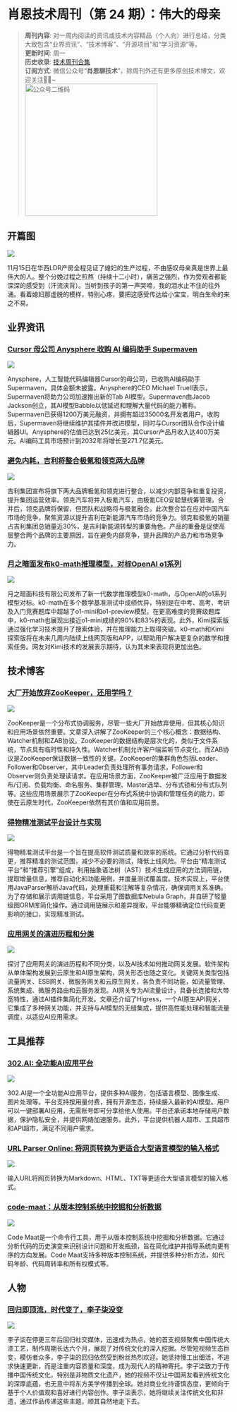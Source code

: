 # 肖恩技术周刊（第 24 期）：伟大的母亲
> **周刊内容**: 对一周内阅读的资讯或技术内容精品（个人向）进行总结，分类大致包含“业界资讯”、“技术博客”、“开源项目”和“学习资源”等。<br>
> **更新时间**: 周一<br>
> **历史收录**: [技术周刊合集](https://mp.weixin.qq.com/mp/appmsgalbum?__biz=MzkwODY0ODQzOQ==&action=getalbum&album_id=3492416248238096386#wechat_redirect) <br>
> **订阅方式**: 微信公众号“**肖恩聊技术**”，除周刊外还有更多原创技术博文，欢迎关注👏🏻~<br>
> <img src="https://cdn.jsdelivr.net/gh/Xiaoxie1994/images/images/20241103221454.png" alt="公众号二维码" width="300">

## 开篇图
![](https://cdn.jsdelivr.net/gh/Xiaoxie1994/images/images/20241117233731.png)

11月15日在华西LDR产房全程见证了媳妇的生产过程，不由感叹母亲真是世界上最伟大的人。整个分娩过程之煎熬（持续十二小时），痛苦之强烈，作为旁观者都能深深的感受到（汗流浃背）。当听到孩子的第一声哭啼，我的泪水止不住的往外涌。看着媳妇那虚脱的模样，特别心疼，要把这感受传达给小宝宝，明白生命的来之不易。

## 业界资讯

### [Cursor 母公司 Anysphere 收购 AI 编码助手 Supermaven](https://www.oschina.net/news/320498/anysphere-acquires-supermaven)

![](https://cdn.jsdelivr.net/gh/Xiaoxie1994/images/images/20241117222204.png)

Anysphere，人工智能代码编辑器Cursor的母公司，已收购AI编码助手Supermaven，具体金额未披露。Anysphere的CEO Michael Truell表示，Supermaven将助力公司加速推出新的Tab AI模型。Supermaven由Jacob Jackson创立，其AI模型Babble以低延迟和理解大量代码的能力著称。Supermaven已获得1200万美元融资，并拥有超过35000名开发者用户。收购后，Supermaven将继续维护其插件并改进模型，同时与Cursor团队合作设计编辑器UI。Anysphere的估值已达到25亿美元，其Cursor产品月收入达400万美元。AI编码工具市场预计到2032年将增长至271.7亿美元。

### [避免内耗，吉利将整合极氪和领克两大品牌](https://36kr.com/p/3034230633984003)

![](https://cdn.jsdelivr.net/gh/Xiaoxie1994/images/images/20241117222129.png)

吉利集团宣布将旗下两大品牌极氪和领克进行整合，以减少内部竞争和重复投资，提升集团运营效率。领克汽车将并入极氪汽车，由极氪CEO安聪慧统筹管理。合并后，领克品牌将保留，但团队和战略将与极氪融合。此次整合旨在应对中国汽车市场的竞争，聚焦资源以提升吉利在新能源汽车市场的竞争力。领克和极氪的销量占吉利集团总销量近30%，是吉利新能源转型的重要角色。产品的重叠是促使高层整合两个品牌的主要原因，旨在避免内部竞争，提升品牌的产品力和市场竞争力。

### [月之暗面发布k0-math推理模型，对标OpenAI o1系列](https://finance.sina.com.cn/roll/2024-11-16/doc-incwfyak2238402.shtml)

![](https://cdn.jsdelivr.net/gh/Xiaoxie1994/images/images/20241117222149.png)

月之暗面科技有限公司发布了新一代数学推理模型k0-math，与OpenAI的o1系列模型对标。k0-math在多个数学基准测试中成绩优异，特别是在中考、高考、考研及入门竞赛题库中超越了o1-mini和o1-preview模型。在更高难度的竞赛级题库中，k0-math也展现出接近o1-mini成绩的90%和83%的表现。此外，Kimi探索版通过强化学习技术提升了搜索体验，并在推理能力上取得突破。k0-math和Kimi探索版将在未来几周内陆续上线网页版和APP，以帮助用户解决更复杂的数学和搜索任务。网友对Kimi技术的发展表示期待，认为其未来表现将更加出色。

## 技术博客
### [大厂开始放弃ZooKeeper，还用学吗？](https://mp.weixin.qq.com/s/NfiMY5vlUIrsx8St5hUqcg)

![](https://cdn.jsdelivr.net/gh/Xiaoxie1994/images/images/20241117222751.png)

ZooKeeper是一个分布式协调服务，尽管一些大厂开始放弃使用，但其核心知识和应用场景依然重要。文章深入讲解了ZooKeeper的三个核心概念：数据结构、Watcher机制和ZAB协议。ZooKeeper的数据结构是层次化的，类似于文件系统，节点具有临时性和持久性。Watcher机制允许客户端监听节点变化，而ZAB协议是ZooKeeper保证数据一致性的关键。ZooKeeper的集群角色包括Leader、Follower和Observer，其中Leader负责处理所有事务请求，Follower和Observer则负责处理读请求。在应用场景方面，ZooKeeper被广泛应用于数据发布/订阅、负载均衡、命名服务、集群管理、Master选举、分布式锁和分布式队列等。这些应用场景展示了ZooKeeper在分布式系统中协调和管理任务的能力，即使在云原生时代，ZooKeeper依然有其价值和应用前景。

### [得物精准测试平台设计与实现](https://mp.weixin.qq.com/s/qZZ5A1lkNpf_HqZgSJa4_A)

![](https://cdn.jsdelivr.net/gh/Xiaoxie1994/images/images/20241117231824.png)

得物精准测试平台是一个旨在提高软件测试质量和效率的系统。它通过分析代码变更，推荐精准的测试范围，减少不必要的测试，降低上线风险。平台由“精准测试平台”和“推荐引擎”组成，利用抽象语法树（AST）技术生成应用的方法调用链，提取增量信息，推荐自动化和功能用例，并度量测试覆盖度。技术实现上，平台使用JavaParser解析Java代码，处理重载和注解等复杂情况，确保调用关系准确。为了存储和展示调用链信息，平台采用了图数据库Nebula Graph，并自研了轻量级图ORM库简化操作。通过调用链展示和差异提取，平台能够精确定位代码变更影响的接口，实现精准测试。

### [应用网关的演进历程和分类](https://my.oschina.net/u/3874284/blog/16510373)

![](https://cdn.jsdelivr.net/gh/Xiaoxie1994/images/images/20241117231657.png)

探讨了应用网关的演进历程和不同分类，以及AI技术如何推动网关发展。软件架构从单体架构发展到云原生和AI原生架构，网关形态也随之变化。关键网关类型包括流量网关、ESB网关、微服务网关和云原生网关，各负责不同功能，如流量管理、系统集成、微服务路由和云服务发现。AI网关专为AI流量设计，具备长连接和大带宽特性，通过AI插件集简化开发。文章还介绍了Higress，一个AI原生API网关，它集成了多种网关功能，并支持与AI模型的无缝集成，提供高性能处理和智能流量调度，以适应AI应用需求。


## 工具推荐
### [302.AI: 全功能AI应用平台](https://302.ai/)

![](https://cdn.jsdelivr.net/gh/Xiaoxie1994/images/images/20241117231202.png)

302.AI是一个全功能AI应用平台，提供多种AI服务，包括语言模型、图像生成、图片处理等。平台支持按用量付费，拥有开源生态，持续接入最新的AI模型。用户可以一键部署AI应用，无需账号即可分享给他人使用。平台还承诺本地存储用户数据，保护隐私安全，并提供网络加速服务。此外，平台提供机器人超市、工具超市和API超市，满足不同用户需求。

### [URL Parser Online: 将网页转换为更适合大型语言模型的输入格式](https://www.urlparser.online/)

![](https://cdn.jsdelivr.net/gh/Xiaoxie1994/images/images/20241117231627.png)

输入URL将网页转换为Markdown、HTML、TXT等更适合大型语言模型的输入格式。

### [code-maat：从版本控制系统中挖掘和分析数据](https://github.com/adamtornhill/code-maat)

![](https://cdn.jsdelivr.net/gh/Xiaoxie1994/images/images/20241117235436.png)

Code Maat是一个命令行工具，用于从版本控制系统中挖掘和分析数据。它通过分析代码的历史演变来识别设计问题和开发瓶颈，旨在简化维护并指导系统向更有序的方向发展。Code Maat支持多种版本控制系统，并提供多种分析方法，如代码年龄、代码周转率和所有权模式等。

## 人物
### [回归即顶流，时代变了，李子柒没变](https://www.woshipm.com/it/6140008.html)

![](https://cdn.jsdelivr.net/gh/Xiaoxie1994/images/images/20241117231903.png)

李子柒在停更三年后回归社交媒体，迅速成为热点，她的首支视频聚焦中国传统大漆工艺，制作周期长达六个月，展现了对传统文化的深入挖掘。尽管短视频生态巨变，模仿者众多，李子柒的回归依然受到粉丝热烈欢迎。她坚持慢工出细活，不追求快速更新，而是注重内容质量和深度，成为现代人的精神寄托。李子柒致力于传播中国传统文化，特别是非物质文化遗产，她的视频不仅让中国网友看到传统文化的深厚底蕴，也无意中将东方美学传播到全球。她对商业化持谨慎态度，更倾向于基于个人价值观和喜好进行内容创作。李子柒表示，她将继续关注传统文化和非遗，通过作品传递这些主题，顺其自然地走下去。